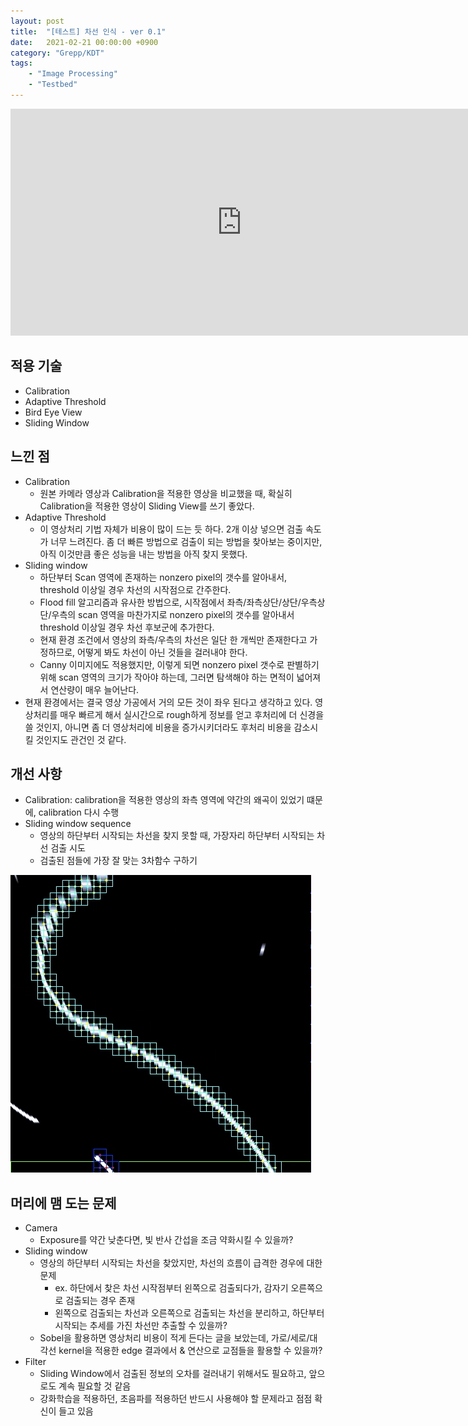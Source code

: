 ```yaml
---
layout: post
title:  "[테스트] 차선 인식 - ver 0.1"
date:   2021-02-21 00:00:00 +0900
category: "Grepp/KDT"
tags:
    - "Image Processing"
    - "Testbed"
---
```


<iframe width="740" height="363" src="https://www.youtube.com/embed/g0QGmmCVCO4" frameborder="0" allow="accelerometer; autoplay; clipboard-write; encrypted-media; gyroscope; picture-in-picture" allowfullscreen></iframe>

## 적용 기술
- Calibration
- Adaptive Threshold
- Bird Eye View
- Sliding Window


## 느낀 점
- Calibration
    - 원본 카메라 영상과 Calibration을 적용한 영상을 비교했을 때, 확실히 Calibration을 적용한 영상이 Sliding View를 쓰기 좋았다.
- Adaptive Threshold
    - 이 영상처리 기법 자체가 비용이 많이 드는 듯 하다. 2개 이상 넣으면 검출 속도가 너무 느려진다. 좀 더 빠른 방법으로 검출이 되는 방법을 찾아보는 중이지만, 아직 이것만큼 좋은 성능을 내는 방법을 아직 찾지 못했다.
- Sliding window
    - 하단부터 Scan 영역에 존재하는 nonzero pixel의 갯수를 알아내서, threshold 이상일 경우 차선의 시작점으로 간주한다.
    - Flood fill 알고리즘과 유사한 방법으로, 시작점에서 좌측/좌측상단/상단/우측상단/우측의 scan 영역을 마찬가지로 nonzero pixel의 갯수를 알아내서 threshold 이상일 경우 차선 후보군에 추가한다.
    - 현재 환경 조건에서 영상의 좌측/우측의 차선은 일단 한 개씩만 존재한다고 가정하므로, 어떻게 봐도 차선이 아닌 것들을 걸러내야 한다.
    - Canny 이미지에도 적용했지만, 이렇게 되면 nonzero pixel 갯수로 판별하기 위해 scan 영역의 크기가 작아야 하는데, 그러면 탐색해야 하는 면적이 넓어져서 연산량이 매우 늘어난다.
- 현재 환경에서는 결국 영상 가공에서 거의 모든 것이 좌우 된다고 생각하고 있다. 영상처리를 매우 빠르게 해서 실시간으로 rough하게 정보를 얻고 후처리에 더 신경을 쓸 것인지, 아니면 좀 더 영상처리에 비용을 증가시키더라도 후처리 비용을 감소시킬 것인지도 관건인 것 같다.


## 개선 사항
- Calibration: calibration을 적용한 영상의 좌측 영역에 약간의 왜곡이 있었기 떄문에, calibration 다시 수행
- Sliding window sequence
    - 영상의 하단부터 시작되는 차선을 찾지 못할 때, 가장자리 하단부터 시작되는 차선 검출 시도
    - 검출된 점들에 가장 잘 맞는 3차함수 구하기

![3차 함수를 사용해야 하는 예](/assets/grepp/lane_cubic.png)


## 머리에 맴 도는 문제
- Camera
    - Exposure를 약간 낮춘다면, 빛 반사 간섭을 조금 약화시킬 수 있을까?
- Sliding window
    - 영상의 하단부터 시작되는 차선을 찾았지만, 차선의 흐름이 급격한 경우에 대한 문제
        - ex. 하단에서 찾은 차선 시작점부터 왼쪽으로 검출되다가, 감자기 오른쪽으로 검출되는 경우 존재
        - 왼쪽으로 검출되는 차선과 오른쪽으로 검출되는 차선을 분리하고, 하단부터 시작되는 추세를 가진 차선만 추출할 수 있을까?
    - Sobel을 활용하면 영상처리 비용이 적게 든다는 글을 보았는데, 가로/세로/대각선 kernel을 적용한 edge 결과에서 & 연산으로 교점들을 활용할 수 있을까?
- Filter
    - Sliding Window에서 검출된 정보의 오차를 걸러내기 위해서도 필요하고, 앞으로도 계속 필요할 것 같음
    - 강화학습을 적용하던, 초음파를 적용하던 반드시 사용해야 할 문제라고 점점 확신이 들고 있음
